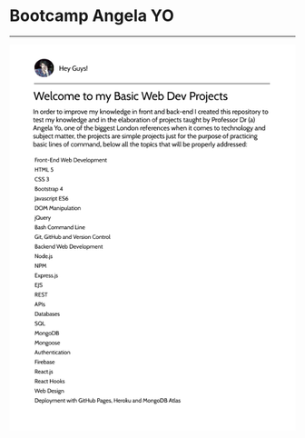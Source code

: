 # Bootcamp Angela YO
***
![Exemplo de portifolio](https://github.com/raphaelverissimosb/BootcampAYO/blob/master/bootcamp%20Angela%20Yo.png)
